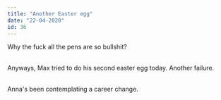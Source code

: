 ```yaml
---
title: "Another Easter egg"
date: "22-04-2020"
id: 36
---
```

Why the fuck all the pens are so bullshit? <br><br>

Anyways, Max tried to do his second easter egg today. Another failure.<br><br>

Anna's been contemplating a career change.<br><br>

